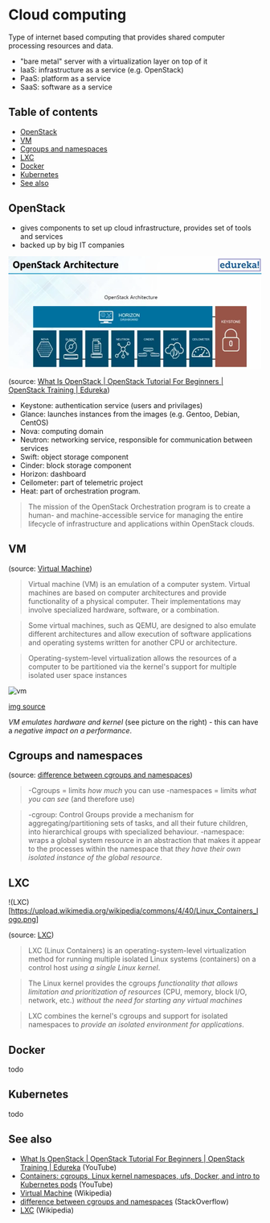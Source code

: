 # Cloud computing
Type of internet based computing that provides shared computer processing resources and data.

- "bare metal" server with a virtualization layer on top of it
- IaaS: infrastructure as a service (e.g. OpenStack)
- PaaS: platform as a service
- SaaS: software as a service

## Table of contents
* [OpenStack](#openstack)
* [VM](#vm)
* [Cgroups and namespaces](#cgroups-ang-namespaces)
* [LXC](#lxc)
* [Docker](#docker)
* [Kubernetes](#kubernetes)
* [See also](#see-also)

## OpenStack
- gives components to set up cloud infrastructure, provides set of tools and services
- backed up by big IT companies

![OpenStack architecture](img/open-stack-architecture.png)

(source: [What Is OpenStack | OpenStack Tutorial For Beginners | OpenStack Training | Edureka])

- Keystone: authentication service (users and privilages)
- Glance: launches instances from the images (e.g. Gentoo, Debian, CentOS)
- Nova: computing domain
- Neutron: networking service, responsible for communication between services
- Swift: object storage component
- Cinder: block storage component
- Horizon: dashboard
- Ceilometer: part of telemetric project
- Heat: part of orchestration program.
>The mission of the OpenStack Orchestration program is to create a human- and machine-accessible service for managing the entire lifecycle of infrastructure and applications within OpenStack clouds.

## VM
(source: [Virtual Machine])
>Virtual machine (VM) is an emulation of a computer system. Virtual machines are based on computer architectures and provide functionality of a physical computer. Their implementations may involve specialized hardware, software, or a combination.

>Some virtual machines, such as QEMU, are designed to also emulate different architectures and allow execution of software applications and operating systems written for another CPU or architecture.

>Operating-system-level virtualization allows the resources of a computer to be partitioned via the kernel's support for multiple isolated user space instances

![vm](https://www.veeam.com/blog/wp-content/uploads/2015/10/2015-Q4-Physical-Servers-vs-VMs.png)

[img source](https://www.veeam.com/blog/why-virtual-machine-backups-different.html)

*VM emulates hardware and kernel* (see picture on the right) - this can have a *negative impact on a performance*.

## Cgroups and namespaces
(source: [difference between cgroups and namespaces])

>-Cgroups = limits *how much* you can use
>-namespaces = limits *what you can see* (and therefore use)

>-cgroup: Control Groups provide a mechanism for aggregating/partitioning sets of tasks, and all their future children, into hierarchical groups with specialized behaviour.
>-namespace: wraps a global system resource in an abstraction that makes it appear to the processes within the namespace that *they have their own isolated instance of the global resource*.

## LXC
!(LXC)[https://upload.wikimedia.org/wikipedia/commons/4/40/Linux_Containers_logo.png]

(source: [LXC])

>LXC (Linux Containers) is an operating-system-level virtualization method for running multiple isolated Linux systems (containers) on a control host *using a single Linux kernel*.

>The Linux kernel provides the cgroups *functionality that allows limitation and prioritization of resources* (CPU, memory, block I/O, network, etc.) *without the need for starting any virtual machines*

>LXC combines the kernel's cgroups and support for isolated namespaces to *provide an isolated environment for applications*.

## Docker
todo

## Kubernetes
todo

## See also
- [What Is OpenStack | OpenStack Tutorial For Beginners | OpenStack Training | Edureka] (YouTube)
- [Containers: cgroups, Linux kernel namespaces, ufs, Docker, and intro to Kubernetes pods] (YouTube)
- [Virtual Machine] (Wikipedia)
- [difference between cgroups and namespaces] (StackOverflow)
- [LXC] (Wikipedia)

[What Is OpenStack | OpenStack Tutorial For Beginners | OpenStack Training | Edureka]: https://www.youtube.com/watch?v=Kfj5XiNdJN0
[difference between cgroups and namespaces]: https://stackoverflow.com/a/34825184
[Virtual Machine]: https://en.wikipedia.org/wiki/Virtual_machine
[Containers: cgroups, Linux kernel namespaces, ufs, Docker, and intro to Kubernetes pods]: https://www.youtube.com/watch?v=el7768BNUPw
[LXC]: https://en.wikipedia.org/wiki/LXC

